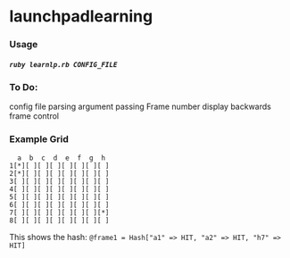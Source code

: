 # launchpadlearning

### Usage

##### `ruby learnlp.rb CONFIG_FILE`


### To Do:
config file parsing
argument passing
Frame number display
backwards frame control

### Example Grid
```
  a  b  c  d  e  f  g  h
1[*][ ][ ][ ][ ][ ][ ][ ]
2[*][ ][ ][ ][ ][ ][ ][ ]
3[ ][ ][ ][ ][ ][ ][ ][ ]
4[ ][ ][ ][ ][ ][ ][ ][ ]
5[ ][ ][ ][ ][ ][ ][ ][ ]
6[ ][ ][ ][ ][ ][ ][ ][ ]
7[ ][ ][ ][ ][ ][ ][ ][*]
8[ ][ ][ ][ ][ ][ ][ ][ ]
```
This shows the hash:
`@frame1 = Hash["a1" => HIT, "a2" => HIT, "h7" => HIT]`
